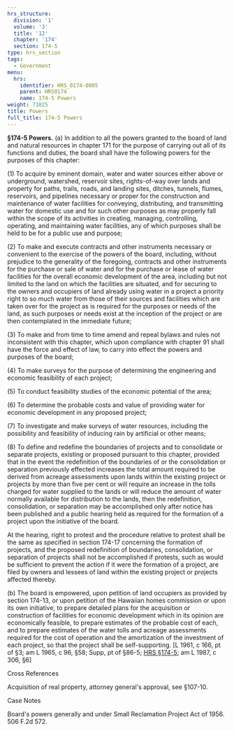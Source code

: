 ```yaml
---
hrs_structure:
  division: '1'
  volume: '3'
  title: '12'
  chapter: '174'
  section: 174-5
type: hrs_section
tags:
  - Government
menu:
  hrs:
    identifier: HRS_0174-0005
    parent: HRS0174
    name: 174-5 Powers
weight: 71025
title: Powers
full_title: 174-5 Powers
---
```

**§174-5 Powers.** (a) In addition to all the powers granted to the board of land and natural resources in chapter 171 for the purpose of carrying out all of its functions and duties, the board shall have the following powers for the purposes of this chapter:

(1) To acquire by eminent domain, water and water sources either above or underground, watershed, reservoir sites, rights-of-way over lands and property for paths, trails, roads, and landing sites, ditches, tunnels, flumes, reservoirs, and pipelines necessary or proper for the construction and maintenance of water facilities for conveying, distributing, and transmitting water for domestic use and for such other purposes as may properly fall within the scope of its activities in creating, managing, controlling, operating, and maintaining water facilities, any of which purposes shall be held to be for a public use and purpose;

(2) To make and execute contracts and other instruments necessary or convenient to the exercise of the powers of the board, including, without prejudice to the generality of the foregoing, contracts and other instruments for the purchase or sale of water and for the purchase or lease of water facilities for the overall economic development of the area, including but not limited to the land on which the facilities are situated, and for securing to the owners and occupiers of land already using water in a project a priority right to so much water from those of their sources and facilities which are taken over for the project as is required for the purposes or needs of the land, as such purposes or needs exist at the inception of the project or are then contemplated in the immediate future;

(3) To make and from time to time amend and repeal bylaws and rules not inconsistent with this chapter, which upon compliance with chapter 91 shall have the force and effect of law, to carry into effect the powers and purposes of the board;

(4) To make surveys for the purpose of determining the engineering and economic feasibility of each project;

(5) To conduct feasibility studies of the economic potential of the area;

(6) To determine the probable costs and value of providing water for economic development in any proposed project;

(7) To investigate and make surveys of water resources, including the possibility and feasibility of inducing rain by artificial or other means;

(8) To define and redefine the boundaries of projects and to consolidate or separate projects, existing or proposed pursuant to this chapter, provided that in the event the redefinition of the boundaries of or the consolidation or separation previously effected increases the total amount required to be derived from acreage assessments upon lands within the existing project or projects by more than five per cent or will require an increase in the tolls charged for water supplied to the lands or will reduce the amount of water normally available for distribution to the lands, then the redefinition, consolidation, or separation may be accomplished only after notice has been published and a public hearing held as required for the formation of a project upon the initiative of the board.

At the hearing, right to protest and the procedure relative to protest shall be the same as specified in section 174-17 concerning the formation of projects, and the proposed redefinition of boundaries, consolidation, or separation of projects shall not be accomplished if protests, such as would be sufficient to prevent the action if it were the formation of a project, are filed by owners and lessees of land within the existing project or projects affected thereby.

(b) The board is empowered, upon petition of land occupiers as provided by section 174-13, or upon petition of the Hawaiian homes commission or upon its own initiative, to prepare detailed plans for the acquisition or construction of facilities for economic development which in its opinion are economically feasible, to prepare estimates of the probable cost of each, and to prepare estimates of the water tolls and acreage assessments required for the cost of operation and the amortization of the investment of each project, so that the project shall be self-supporting. [L 1961, c 166, pt of §3; am L 1965, c 96, §58; Supp, pt of §86-5; [HRS §174-5](/title-12/chapter-174/section-174-5/); am L 1987, c 306, §6]

Cross References

Acquisition of real property, attorney general's approval, see §107-10.

Case Notes

Board's powers generally and under Small Reclamation Project Act of 1956\. 506 F.2d 572.